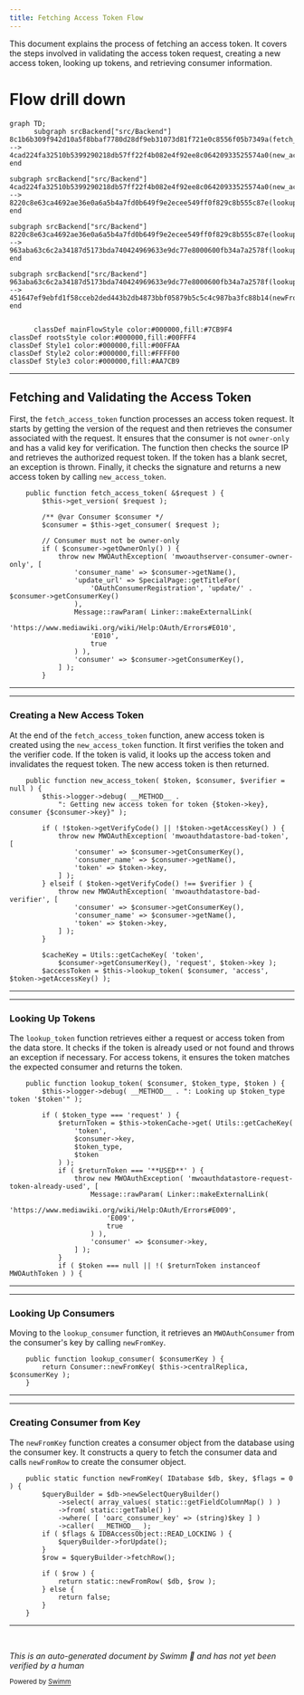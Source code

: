 ```yaml
---
title: Fetching Access Token Flow
---
```


This document explains the process of fetching an access token. It covers the steps involved in validating the access token request, creating a new access token, looking up tokens, and retrieving consumer information.

# Flow drill down

```mermaid
graph TD;
      subgraph srcBackend["src/Backend"]
8c1b6b309f942d10a5f8bbaf7780d28df9eb31073d81f721e0c8556f05b7349a(fetch_access_token):::mainFlowStyle --> 4cad224fa32510b5399290218db57ff22f4b082e4f92ee8c06420933525574a0(new_access_token):::mainFlowStyle
end

subgraph srcBackend["src/Backend"]
4cad224fa32510b5399290218db57ff22f4b082e4f92ee8c06420933525574a0(new_access_token):::mainFlowStyle --> 8220c8e63ca4692ae36e0a6a5b4a7fd0b649f9e2ecee549ff0f829c8b555c87e(lookup_token):::mainFlowStyle
end

subgraph srcBackend["src/Backend"]
8220c8e63ca4692ae36e0a6a5b4a7fd0b649f9e2ecee549ff0f829c8b555c87e(lookup_token):::mainFlowStyle --> 963aba63c6c2a34187d5173bda740424969633e9dc77e8000600fb34a7a2578f(lookup_consumer):::mainFlowStyle
end

subgraph srcBackend["src/Backend"]
963aba63c6c2a34187d5173bda740424969633e9dc77e8000600fb34a7a2578f(lookup_consumer):::mainFlowStyle --> 451647ef9ebfd1f58cceb2ded443b2db4873bbf05879b5c5c4c987ba3fc88b14(newFromKey):::mainFlowStyle
end


      classDef mainFlowStyle color:#000000,fill:#7CB9F4
classDef rootsStyle color:#000000,fill:#00FFF4
classDef Style1 color:#000000,fill:#00FFAA
classDef Style2 color:#000000,fill:#FFFF00
classDef Style3 color:#000000,fill:#AA7CB9
```

<SwmSnippet path="/src/Backend/MWOAuthServer.php" line="239">

---

## Fetching and Validating the Access Token

First, the <SwmToken path="src/Backend/MWOAuthServer.php" pos="239:5:5" line-data="	public function fetch_access_token( &amp;$request ) {">`fetch_access_token`</SwmToken> function processes an access token request. It starts by getting the version of the request and then retrieves the consumer associated with the request. It ensures that the consumer is not <SwmToken path="src/Backend/MWOAuthServer.php" pos="245:11:13" line-data="		// Consumer must not be owner-only">`owner-only`</SwmToken> and has a valid key for verification. The function then checks the source IP and retrieves the authorized request token. If the token has a blank secret, an exception is thrown. Finally, it checks the signature and returns a new access token by calling <SwmToken path="src/Backend/MWOAuthDataStore.php" pos="249:5:5" line-data="	public function new_access_token( $token, $consumer, $verifier = null ) {">`new_access_token`</SwmToken>.

```hack
	public function fetch_access_token( &$request ) {
		$this->get_version( $request );

		/** @var Consumer $consumer */
		$consumer = $this->get_consumer( $request );

		// Consumer must not be owner-only
		if ( $consumer->getOwnerOnly() ) {
			throw new MWOAuthException( 'mwoauthserver-consumer-owner-only', [
				'consumer_name' => $consumer->getName(),
				'update_url' => SpecialPage::getTitleFor(
					'OAuthConsumerRegistration', 'update/' . $consumer->getConsumerKey()
				),
				Message::rawParam( Linker::makeExternalLink(
					'https://www.mediawiki.org/wiki/Help:OAuth/Errors#E010',
					'E010',
					true
				) ),
				'consumer' => $consumer->getConsumerKey(),
			] );
		}
```

---

</SwmSnippet>

<SwmSnippet path="/src/Backend/MWOAuthDataStore.php" line="249">

---

### Creating a New Access Token

At the end of the <SwmToken path="src/Backend/MWOAuthServer.php" pos="239:5:5" line-data="	public function fetch_access_token( &amp;$request ) {">`fetch_access_token`</SwmToken> function, anew access token is created using the <SwmToken path="src/Backend/MWOAuthDataStore.php" pos="249:5:5" line-data="	public function new_access_token( $token, $consumer, $verifier = null ) {">`new_access_token`</SwmToken> function. It first verifies the token and the verifier code. If the token is valid, it looks up the access token and invalidates the request token. The new access token is then returned.

```hack
	public function new_access_token( $token, $consumer, $verifier = null ) {
		$this->logger->debug( __METHOD__ .
			": Getting new access token for token {$token->key}, consumer {$consumer->key}" );

		if ( !$token->getVerifyCode() || !$token->getAccessKey() ) {
			throw new MWOAuthException( 'mwoauthdatastore-bad-token', [
				'consumer' => $consumer->getConsumerKey(),
				'consumer_name' => $consumer->getName(),
				'token' => $token->key,
			] );
		} elseif ( $token->getVerifyCode() !== $verifier ) {
			throw new MWOAuthException( 'mwoauthdatastore-bad-verifier', [
				'consumer' => $consumer->getConsumerKey(),
				'consumer_name' => $consumer->getName(),
				'token' => $token->key,
			] );
		}

		$cacheKey = Utils::getCacheKey( 'token',
			$consumer->getConsumerKey(), 'request', $token->key );
		$accessToken = $this->lookup_token( $consumer, 'access', $token->getAccessKey() );
```

---

</SwmSnippet>

<SwmSnippet path="/src/Backend/MWOAuthDataStore.php" line="77">

---

### Looking Up Tokens

The <SwmToken path="src/Backend/MWOAuthDataStore.php" pos="77:5:5" line-data="	public function lookup_token( $consumer, $token_type, $token ) {">`lookup_token`</SwmToken> function retrieves either a request or access token from the data store. It checks if the token is already used or not found and throws an exception if necessary. For access tokens, it ensures the token matches the expected consumer and returns the token.

```hack
	public function lookup_token( $consumer, $token_type, $token ) {
		$this->logger->debug( __METHOD__ . ": Looking up $token_type token '$token'" );

		if ( $token_type === 'request' ) {
			$returnToken = $this->tokenCache->get( Utils::getCacheKey(
				'token',
				$consumer->key,
				$token_type,
				$token
			) );
			if ( $returnToken === '**USED**' ) {
				throw new MWOAuthException( 'mwoauthdatastore-request-token-already-used', [
					Message::rawParam( Linker::makeExternalLink(
						'https://www.mediawiki.org/wiki/Help:OAuth/Errors#E009',
						'E009',
						true
					) ),
					'consumer' => $consumer->key,
				] );
			}
			if ( $token === null || !( $returnToken instanceof MWOAuthToken ) ) {
```

---

</SwmSnippet>

<SwmSnippet path="/src/Backend/MWOAuthDataStore.php" line="64">

---

### Looking Up Consumers

Moving to the <SwmToken path="src/Backend/MWOAuthDataStore.php" pos="64:5:5" line-data="	public function lookup_consumer( $consumerKey ) {">`lookup_consumer`</SwmToken> function, it retrieves an <SwmToken path="src/Backend/MWOAuthServer.php" pos="329:8:8" line-data="	 * @deprecated User MWOAuthConsumer::authorize(...)">`MWOAuthConsumer`</SwmToken> from the consumer's key by calling <SwmToken path="src/Backend/MWOAuthDataStore.php" pos="65:5:5" line-data="		return Consumer::newFromKey( $this-&gt;centralReplica, $consumerKey );">`newFromKey`</SwmToken>.

```hack
	public function lookup_consumer( $consumerKey ) {
		return Consumer::newFromKey( $this->centralReplica, $consumerKey );
	}
```

---

</SwmSnippet>

<SwmSnippet path="/src/Backend/Consumer.php" line="221">

---

### Creating Consumer from Key

The <SwmToken path="src/Backend/Consumer.php" pos="221:7:7" line-data="	public static function newFromKey( IDatabase $db, $key, $flags = 0 ) {">`newFromKey`</SwmToken> function creates a consumer object from the database using the consumer key. It constructs a query to fetch the consumer data and calls <SwmToken path="src/Backend/Consumer.php" pos="233:5:5" line-data="			return static::newFromRow( $db, $row );">`newFromRow`</SwmToken> to create the consumer object.

```hack
	public static function newFromKey( IDatabase $db, $key, $flags = 0 ) {
		$queryBuilder = $db->newSelectQueryBuilder()
			->select( array_values( static::getFieldColumnMap() ) )
			->from( static::getTable() )
			->where( [ 'oarc_consumer_key' => (string)$key ] )
			->caller( __METHOD__ );
		if ( $flags & IDBAccessObject::READ_LOCKING ) {
			$queryBuilder->forUpdate();
		}
		$row = $queryBuilder->fetchRow();

		if ( $row ) {
			return static::newFromRow( $db, $row );
		} else {
			return false;
		}
	}
```

---

</SwmSnippet>

&nbsp;

_This is an auto-generated document by Swimm 🌊 and has not yet been verified by a human_

<SwmMeta version="3.0.0" repo-id="Z2l0aHViJTNBJTNBbWVkaWF3aWtpLWV4dGVuc2lvbnMtT0F1dGglM0ElM0FTd2ltbS1EZW1v" repo-name="mediawiki-extensions-OAuth"><sup>Powered by [Swimm](https://app.swimm.io/)</sup></SwmMeta>
